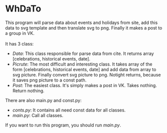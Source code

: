 # WhDaTo
This program will parse data about events and holidays from site, add this data to svg template and then translate svg to png. Finally it makes a post to a group in VK. 
<br><br>
It has 3 class: 
  - *Data*: This class responsible for parse data from cite. It returns array [celebrations, historical events, date].
  - *Picrute*: The most difficult and interesting class. It takes array of the form [celebrations, historical events, date] and add data from array to svg picture. Finally convert svg picture to png. Notight returns, because it saves png picture to a const path.
  - *Post*: The easiest class. It's simply makes a post in VK. Takes nothing. Return nothing.
  
 There are also main.py and const.py:
  - *conts.py*: It contains all need const data for all classes.
  - *main.py*: Call all classes.
  
 If you want to run this program, you should run *main.py*.
  
